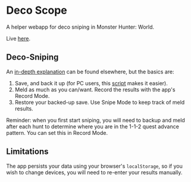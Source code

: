 # Deco Scope

A helper webapp for deco sniping in Monster Hunter: World.

Live [here](http://adrymne.github.io/deco-scope).

## Deco-Sniping

An [in-depth explanation](https://www.reddit.com/r/MonsterHunter/comments/7zqifh/melder_decoration_sniping_and_you_a_guide_to/) can be found elsewhere, but the basics are:

1. Save, and back it up (for PC users, this [script](https://www.reddit.com/r/MonsterHunter/comments/973xjq/i_wrote_a_script_to_automatically_backup_monster/) makes it easier).
2. Meld as much as you can/want. Record the results with the app's Record Mode.
3. Restore your backed-up save. Use Snipe Mode to keep track of meld results.

Reminder: when you first start sniping, you will need to backup and meld after each hunt to determine where you are in the 1-1-2 quest advance pattern. You can set this in Record Mode.

## Limitations

The app persists your data using your browser's `localStorage`, so if you wish to change devices, you will need to re-enter your results manually.
